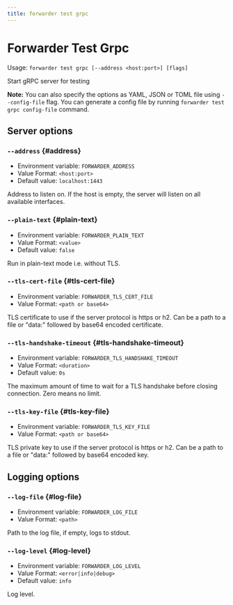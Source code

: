 ```yaml
---
title: forwarder test grpc
---
```


# Forwarder Test Grpc

Usage: `forwarder test grpc [--address <host:port>] [flags]`

Start gRPC server for testing

**Note:** You can also specify the options as YAML, JSON or TOML file using `--config-file` flag.
You can generate a config file by running `forwarder test grpc config-file` command.


## Server options

### `--address` {#address}

* Environment variable: `FORWARDER_ADDRESS`
* Value Format: `<host:port>`
* Default value: `localhost:1443`

Address to listen on.
If the host is empty, the server will listen on all available interfaces.

### `--plain-text` {#plain-text}

* Environment variable: `FORWARDER_PLAIN_TEXT`
* Value Format: `<value>`
* Default value: `false`

Run in plain-text mode i.e.
without TLS.

### `--tls-cert-file` {#tls-cert-file}

* Environment variable: `FORWARDER_TLS_CERT_FILE`
* Value Format: `<path or base64>`

TLS certificate to use if the server protocol is https or h2.
Can be a path to a file or "data:" followed by base64 encoded certificate.

### `--tls-handshake-timeout` {#tls-handshake-timeout}

* Environment variable: `FORWARDER_TLS_HANDSHAKE_TIMEOUT`
* Value Format: `<duration>`
* Default value: `0s`

The maximum amount of time to wait for a TLS handshake before closing connection.
Zero means no limit.

### `--tls-key-file` {#tls-key-file}

* Environment variable: `FORWARDER_TLS_KEY_FILE`
* Value Format: `<path or base64>`

TLS private key to use if the server protocol is https or h2.
Can be a path to a file or "data:" followed by base64 encoded key.

## Logging options

### `--log-file` {#log-file}

* Environment variable: `FORWARDER_LOG_FILE`
* Value Format: `<path>`

Path to the log file, if empty, logs to stdout.

### `--log-level` {#log-level}

* Environment variable: `FORWARDER_LOG_LEVEL`
* Value Format: `<error|info|debug>`
* Default value: `info`

Log level.

